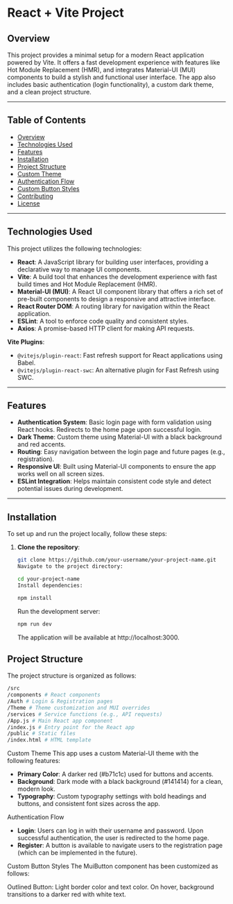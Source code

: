 # React + Vite Project

## Overview

This project provides a minimal setup for a modern React application powered by Vite. It offers a fast development experience with features like Hot Module Replacement (HMR), and integrates Material-UI (MUI) components to build a stylish and functional user interface. The app also includes basic authentication (login functionality), a custom dark theme, and a clean project structure.

---

## Table of Contents

- [Overview](#overview)
- [Technologies Used](#technologies-used)
- [Features](#features)
- [Installation](#installation)
- [Project Structure](#project-structure)
- [Custom Theme](#custom-theme)
- [Authentication Flow](#authentication-flow)
- [Custom Button Styles](#custom-button-styles)
- [Contributing](#contributing)
- [License](#license)

---

## Technologies Used

This project utilizes the following technologies:

- **React**: A JavaScript library for building user interfaces, providing a declarative way to manage UI components.
- **Vite**: A build tool that enhances the development experience with fast build times and Hot Module Replacement (HMR).
- **Material-UI (MUI)**: A React UI component library that offers a rich set of pre-built components to design a responsive and attractive interface.
- **React Router DOM**: A routing library for navigation within the React application.
- **ESLint**: A tool to enforce code quality and consistent styles.
- **Axios**: A promise-based HTTP client for making API requests.

**Vite Plugins**:

- `@vitejs/plugin-react`: Fast refresh support for React applications using Babel.
- `@vitejs/plugin-react-swc`: An alternative plugin for Fast Refresh using SWC.

---

## Features

- **Authentication System**: Basic login page with form validation using React hooks. Redirects to the home page upon successful login.
- **Dark Theme**: Custom theme using Material-UI with a black background and red accents.
- **Routing**: Easy navigation between the login page and future pages (e.g., registration).
- **Responsive UI**: Built using Material-UI components to ensure the app works well on all screen sizes.
- **ESLint Integration**: Helps maintain consistent code style and detect potential issues during development.

---

## Installation

To set up and run the project locally, follow these steps:

1. **Clone the repository**:

   ```bash
   git clone https://github.com/your-username/your-project-name.git
   Navigate to the project directory:
   ```

   ```bash
   cd your-project-name
   Install dependencies:
   ```

   ```bash
   npm install
   ```

   Run the development server:

   ```bash
   npm run dev
   ```

   The application will be available at http://localhost:3000.

## Project Structure

The project structure is organized as follows:

```bash
/src
/components # React components
/Auth # Login & Registration pages
/Theme # Theme customization and MUI overrides
/services # Service functions (e.g., API requests)
/App.js # Main React app component
/index.js # Entry point for the React app
/public # Static files
/index.html # HTML template
```

Custom Theme
This app uses a custom Material-UI theme with the following features:

- **Primary Color**: A darker red (#b71c1c) used for buttons and accents.
- **Background**: Dark mode with a black background (#141414) for a clean, modern look.
- **Typography**: Custom typography settings with bold headings and buttons, and consistent font sizes across the app.

Authentication Flow

- **Login**: Users can log in with their username and password. Upon successful authentication, the user is redirected to the home page.
- **Register**: A button is available to navigate users to the registration page (which can be implemented in the future).

Custom Button Styles
The MuiButton component has been customized as follows:

Outlined Button:
Light border color and text color.
On hover, background transitions to a darker red with white text.
